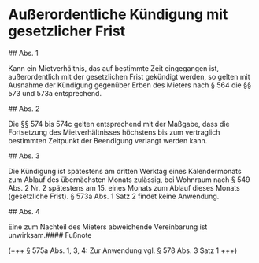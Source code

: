 # Außerordentliche Kündigung mit gesetzlicher Frist



\#\# Abs. 1

 Kann ein Mietverhältnis, das auf bestimmte Zeit eingegangen ist, außerordentlich mit der gesetzlichen Frist gekündigt werden, so gelten mit Ausnahme der Kündigung gegenüber Erben des Mieters nach § 564 die §§ 573 und 573a entsprechend.

\#\# Abs. 2

 Die §§ 574 bis 574c gelten entsprechend mit der Maßgabe, dass die Fortsetzung des Mietverhältnisses höchstens bis zum vertraglich bestimmten Zeitpunkt der Beendigung verlangt werden kann.

\#\# Abs. 3

 Die Kündigung ist spätestens am dritten Werktag eines Kalendermonats zum Ablauf des übernächsten Monats zulässig, bei Wohnraum nach § 549 Abs. 2 Nr. 2 spätestens am 15\. eines Monats zum Ablauf dieses Monats (gesetzliche Frist). § 573a Abs. 1 Satz 2 findet keine Anwendung.

\#\# Abs. 4

 Eine zum Nachteil des Mieters abweichende Vereinbarung ist unwirksam.#### Fußnote

(\+\+\+ § 575a Abs. 1, 3, 4: Zur Anwendung vgl. § 578 Abs. 3 Satz 1 \+\+\+) 

